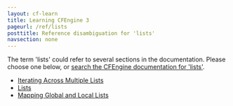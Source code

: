```yaml
---
layout: cf-learn
title: Learning CFEngine 3
pageurl: /ref/lists
posttitle: Reference disambiguation for 'lists'
navsection: none
---
```


The term 'lists' could refer to several sections in the documentation. Please choose one below, or
[search the CFEngine documentation for 'lists'](http://cfengine.com/docs/latest/search.html?q=lists).

- [Iterating Across Multiple Lists](http://cfengine.com/docs/latest/guide-language-concepts-loops.html#iterating-across-multiple-lists)
- [Lists](http://cfengine.com/docs/latest/guide-language-concepts-variables.html#lists)
- [Mapping Global and Local Lists](http://cfengine.com/docs/latest/guide-language-concepts-variables.html#mapping-global-and-local-lists)
